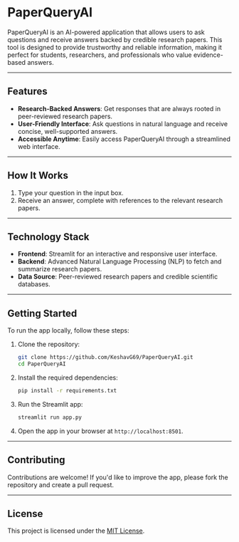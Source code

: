 

# PaperQueryAI  



PaperQueryAI is an AI-powered application that allows users to ask questions and receive answers backed by credible research papers. This tool is designed to provide trustworthy and reliable information, making it perfect for students, researchers, and professionals who value evidence-based answers.  

---

## Features  

- **Research-Backed Answers**: Get responses that are always rooted in peer-reviewed research papers.  
- **User-Friendly Interface**: Ask questions in natural language and receive concise, well-supported answers.  
- **Accessible Anytime**: Easily access PaperQueryAI through a streamlined web interface.  

---

## How It Works  


1. Type your question in the input box.  
2. Receive an answer, complete with references to the relevant research papers.  

---

## Technology Stack  

- **Frontend**: Streamlit for an interactive and responsive user interface.  
- **Backend**: Advanced Natural Language Processing (NLP) to fetch and summarize research papers.  
- **Data Source**: Peer-reviewed research papers and credible scientific databases.  

---

## Getting Started  

To run the app locally, follow these steps:  

1. Clone the repository:  
   ```bash  
   git clone https://github.com/KeshavG69/PaperQueryAI.git  
   cd PaperQueryAI  
   ```  
2. Install the required dependencies:  
   ```bash  
   pip install -r requirements.txt  
   ```  
3. Run the Streamlit app:  
   ```bash  
   streamlit run app.py  
   ```  
4. Open the app in your browser at `http://localhost:8501`.  

---

## Contributing  

Contributions are welcome! If you'd like to improve the app, please fork the repository and create a pull request.  

---

## License  

This project is licensed under the [MIT License](LICENSE).  
